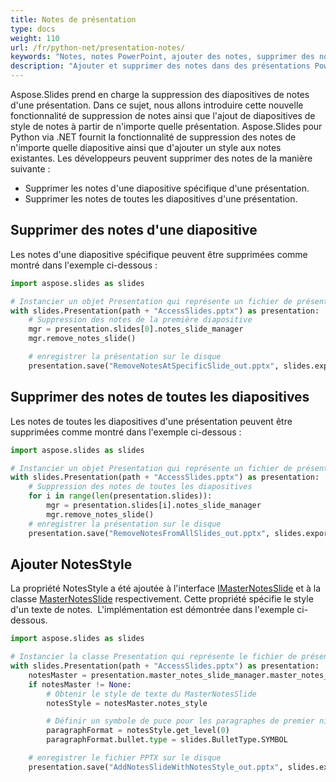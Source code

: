 ```yaml
---
title: Notes de présentation
type: docs
weight: 110
url: /fr/python-net/presentation-notes/
keywords: "Notes, notes PowerPoint, ajouter des notes, supprimer des notes, présentation PowerPoint, Python, Aspose.Slides pour Python via .NET"
description: "Ajouter et supprimer des notes dans des présentations PowerPoint en Python"
---
```




Aspose.Slides prend en charge la suppression des diapositives de notes d'une présentation. Dans ce sujet, nous allons introduire cette nouvelle fonctionnalité de suppression de notes ainsi que l'ajout de diapositives de style de notes à partir de n'importe quelle présentation. Aspose.Slides pour Python via .NET fournit la fonctionnalité de suppression des notes de n'importe quelle diapositive ainsi que d'ajouter un style aux notes existantes. Les développeurs peuvent supprimer des notes de la manière suivante :

- Supprimer les notes d'une diapositive spécifique d'une présentation.
- Supprimer les notes de toutes les diapositives d'une présentation.
## **Supprimer des notes d'une diapositive**
Les notes d'une diapositive spécifique peuvent être supprimées comme montré dans l'exemple ci-dessous :

```py
import aspose.slides as slides

# Instancier un objet Presentation qui représente un fichier de présentation 
with slides.Presentation(path + "AccessSlides.pptx") as presentation:
    # Suppression des notes de la première diapositive
    mgr = presentation.slides[0].notes_slide_manager
    mgr.remove_notes_slide()

    # enregistrer la présentation sur le disque
    presentation.save("RemoveNotesAtSpecificSlide_out.pptx", slides.export.SaveFormat.PPTX)
```


## **Supprimer des notes de toutes les diapositives**
Les notes de toutes les diapositives d'une présentation peuvent être supprimées comme montré dans l'exemple ci-dessous :

```py
import aspose.slides as slides

# Instancier un objet Presentation qui représente un fichier de présentation 
with slides.Presentation(path + "AccessSlides.pptx") as presentation:
    # Suppression des notes de toutes les diapositives
    for i in range(len(presentation.slides)):
        mgr = presentation.slides[i].notes_slide_manager
        mgr.remove_notes_slide()
    # enregistrer la présentation sur le disque
    presentation.save("RemoveNotesFromAllSlides_out.pptx", slides.export.SaveFormat.PPTX)
```


## **Ajouter NotesStyle**
La propriété NotesStyle a été ajoutée à l'interface [IMasterNotesSlide](https://reference.aspose.com/slides/python-net/aspose.slides/imasternotesslide/) et à la classe [MasterNotesSlide](https://reference.aspose.com/slides/python-net/aspose.slides/masternotesslide/) respectivement. Cette propriété spécifie le style d'un texte de notes.  L'implémentation est démontrée dans l'exemple ci-dessous.

```py
import aspose.slides as slides

# Instancier la classe Presentation qui représente le fichier de présentation
with slides.Presentation(path + "AccessSlides.pptx") as presentation:
    notesMaster = presentation.master_notes_slide_manager.master_notes_slide
    if notesMaster != None:
        # Obtenir le style de texte du MasterNotesSlide
        notesStyle = notesMaster.notes_style

        # Définir un symbole de puce pour les paragraphes de premier niveau
        paragraphFormat = notesStyle.get_level(0)
        paragraphFormat.bullet.type = slides.BulletType.SYMBOL

    # enregistrer le fichier PPTX sur le disque
    presentation.save("AddNotesSlideWithNotesStyle_out.pptx", slides.export.SaveFormat.PPTX)
```
